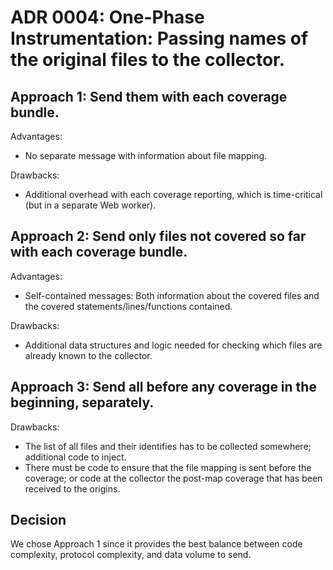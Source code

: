 # ADR 0004: One-Phase Instrumentation: Passing names of the original files to the collector.

## Approach 1: Send them with each coverage bundle.

Advantages:
- No separate message with information about file mapping.

Drawbacks: 
- Additional overhead with each coverage reporting, which is time-critical (but in a separate Web worker).

## Approach 2: Send only files not covered so far with each coverage bundle.

Advantages:
- Self-contained messages: Both information about the covered files and the 
  covered statements/lines/functions contained.

Drawbacks: 
- Additional data structures and logic needed for checking which files are already known to the collector.

## Approach 3: Send all before any coverage in the beginning, separately.

Drawbacks: 
- The list of all files and their identifies has to be collected somewhere; additional code to inject.
- There must be code to ensure that the file mapping is sent before the coverage; or code 
  at the collector the post-map coverage that has been received to the origins.

## Decision

We chose Approach 1 since it provides the best balance between 
code complexity, protocol complexity, and data volume to send. 